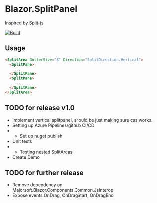 # Blazor.SplitPanel
Inspired by [Split-js](https://split.js.org/)

[![Build](https://github.com/bigboystoffe/Blazor.SplitPanel/actions/workflows/dotnet.yml/badge.svg)](https://github.com/bigboystoffe/Blazor.SplitPanel/actions/workflows/dotnet.yml)

## Usage 
```HTML
<SplitArea GutterSize="8" Direction="SplitDirection.Vertical">
  <SplitPane>
    ...
  </SplitPane>
  <SplitPane>
    ...
  </SplitPane>
</SplitArea>
```

## TODO for release v1.0
- Implement vertical splitpanel, should be just making sure css works.
- Setting up Azure Pipelines/github CI/CD
- - Set up nuget publish 
- Unit tests
- - Testing nested SplitAreas
- Create Demo

## TODO for further release
- Remove dependency on Majorsoft.Blazor.Components.Common.JsInterop
- Expose events OnDrag, OnDragStart, OnDragEnd
